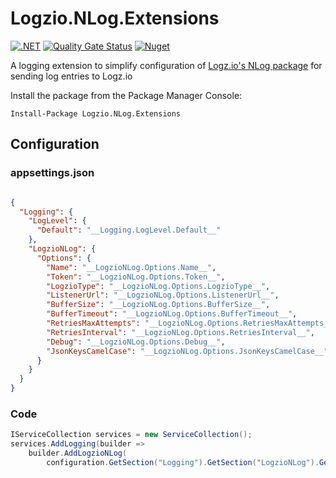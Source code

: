 # Logzio.NLog.Extensions
[![.NET](https://github.com/afaq-khan/LogzioNLogExtensions/actions/workflows/dotnet.yml/badge.svg)](https://github.com/afaq-khan/LogzioNLogExtensions/actions/workflows/dotnet.yml)
[![Quality Gate Status](https://sonarcloud.io/api/project_badges/measure?project=LogzioNLogExtensions&metric=alert_status)](https://sonarcloud.io/dashboard?id=LogzioNLogExtensions)
[![Nuget](https://img.shields.io/nuget/v/Logzio.NLog.Extensions?style=plastic)](https://www.nuget.org/packages/Logzio.NLog.Extensions)

A logging extension to simplify configuration of [Logz.io's NLog package](https://www.nuget.org/packages/Logzio.DotNet.NLog) for sending log entries to Logz.io

Install the package from the Package Manager Console:

    Install-Package Logzio.NLog.Extensions

## Configuration
### appsettings.json
```json

{
  "Logging": {
    "LogLevel": {
      "Default": "__Logging.LogLevel.Default__"
    },
    "LogzioNLog": {
      "Options": {
        "Name": "__LogzioNLog.Options.Name__",
        "Token": "__LogzioNLog.Options.Token__",
        "LogzioType": "__LogzioNLog.Options.LogzioType__",
        "ListenerUrl": "__LogzioNLog.Options.ListenerUrl__",
        "BufferSize": "__LogzioNLog.Options.BufferSize__",
        "BufferTimeout": "__LogzioNLog.Options.BufferTimeout__",
        "RetriesMaxAttempts": "__LogzioNLog.Options.RetriesMaxAttempts__",
        "RetriesInterval": "__LogzioNLog.Options.RetriesInterval__",
        "Debug": "__LogzioNLog.Options.Debug__",
        "JsonKeysCamelCase": "__LogzioNLog.Options.JsonKeysCamelCase__"
      }
    }
  }
}
```
### Code
```csharp
IServiceCollection services = new ServiceCollection();
services.AddLogging(builder =>
    builder.AddLogzioNLog(
        configuration.GetSection("Logging").GetSection("LogzioNLog").GetSection("Options")));
```
